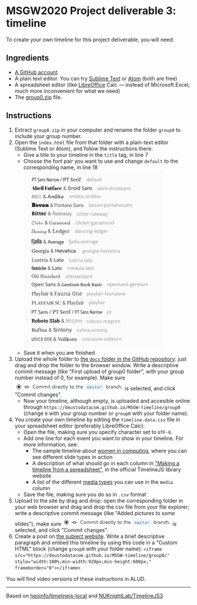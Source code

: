# MSGW2020 Project deliverable 3: timeline

To create your own timeline for this project deliverable, you will need:

## Ingredients

- [A GitHub account](https://github.com/join)
- A plain text editor. You can try [Sublime Text](https://www.sublimetext.com/3) or [Atom](https://atom.io/) (both are free)
- A spreadsheet editor (like [LibreOffice](https://www.libreoffice.org/) Calc &mdash; instead of Microsoft Excel, much more inconvenient for what we need)
- The [group0.zip](https://github.com/DeustoDatacom/MSGW-timeline/blob/master/group0.zip) file. 

## Instructions

1. Extract `group0.zip` in your computer and rename the folder `group0` to include your group number.
2. Open the `index.html` file from that folder with a plain-text editor (Sublime Text or Atom), and follow the instructions there: 
    - Give a title to your timeline in the `title` tag, in line 7
    - Choose the font pair you want to use and change `default` to the corresponding name, in line 18
      ![Font pairs](timelinejs-fonts-small.png)
    - Save it when you are finished
3. Upload the whole folder to [the `docs` folder in the GitHub repository](https://github.com/DeustoDatacom/MSGW-timeline/tree/master/docs): just drag and drop the folder to the browser window. Write a descriptive commit message (like "First upload of group0 folder", with your group number instead of 0, for example). Make sure ![](commit-master.png) is selected, and click "Commit changes".
    - Now your timeline, although empty, is uploaded and accesible online through `https://deustodatacom.github.io/MSGW-timeline/group0` (change `0` with your group number or `group0` with your folder name).
4. You create your own timeline by editing the `timeline-data.csv` file in your spreadsheet editor (preferably LibreOffice Calc):
    - Open the file, making sure you specify character set to `UTF-8`. 
    - Add one line for each event you want to show in your timeline. For more information, see:
        + The sample timeline about [women in computing](https://deustodatacom.github.io/MSGW-timeline/women-computing/), where you can see different slide types in action
        + A description of what should go in each column in ["Making a timeline from a spreadsheet"](https://timeline.knightlab.com/docs/using-spreadsheets.html), in the official TimelineJS library website  
        + A list of the different [media types](https://timeline.knightlab.com/docs/media-types.html) you can use in the `media` column 
    - Save the file, making sure you do so in `.csv` format
6. Upload to the site by drag and drop: open the corresponding folder in your web browser and drag and drop the csv file from your file explorer; write a descriptive commit message (like "Added pictures to some slides"), make sure ![](commit-master.png) is selected, and click "Commit changes". 
7. Create a post on [the subject website](https://msgw.deusto.es/). Write a brief descriptive paragraph and embed this timeline by using this code in a "Custom HTML" block (change `group0` with your folder name):
   `<iframe src="https://deustodatacom.github.io/MSGW-timeline/group0/" style="width:100%;min-width:920px;min-height:600px;" frameborder="0"></iframe>`

You will find video versions of these instructions in ALUD.

---

Based on [heoinfo/timelinejs-local](https://github.com/heoinfo/timelinejs-local) and [NUKnightLab/TimelineJS3](https://timeline.knightlab.com/) 